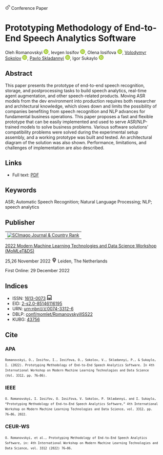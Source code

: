 <img src="/icons/unlock.svg" width="16" height="16"> Conference Paper

# Prototyping Methodology of End-to-End Speech Analytics Software

Oleh Romanovskyi <a href="https://orcid.org/0000-0003-3420-5621" target="_blank"><img src="/icons/orcid.svg" width="16" height="16"></a>,
Ievgen Iosifov <a href="https://orcid.org/0000-0001-6203-9945" target="_blank"><img src="/icons/orcid.svg" width="16" height="16"></a>,
Olena Iosifova <a href="https://orcid.org/0000-0001-6507-0761" target="_blank"><img src="/icons/orcid.svg" width="16" height="16"></a>,
<a href="https://volodymyr-sokolov.github.io/">Volodymyr Sokolov</a> <a href="https://orcid.org/0000-0002-9349-7946" target="_blank"><img src="/icons/orcid.svg" width="16" height="16"></a>,
<a href="/">Pavlo Skladannyi</a> <a href="https://orcid.org/0000-0002-7775-6039" target="_blank"><img src="/icons/orcid.svg" width="16" height="16"></a>,
Igor Sukaylo <a href="https://orcid.org/0000-0003-1608-3149" target="_blank"><img src="/icons/orcid.svg" width="16" height="16"></a>

## Abstract

This paper presents the prototype of end-to-end speech recognition, storage, and postprocessing tasks to build speech analytics, real-time agent augmentation, and other speech-related products. Moving ASR models from the dev environment into production requires both researcher and architectural knowledge, which slows down and limits the possibility of companies benefiting from speech recognition and NLP advances for fundamental business operations. This paper proposes a fast and flexible prototype that can be easily implemented and used to serve ASR/NLP-trained models to solve business problems. Various software solutions’ compatibility problems were solved during the experimental setup assembly, and a working prototype was built and tested. An architectural diagram of the solution was also shown. Performance, limitations, and challenges of implementation are also described.

## Links

* Full text: [PDF](https://ceur-ws.org/Vol-3312/paper6.pdf)

## Keywords

ASR; Automatic Speech Recognition; Natural Language Processing; NLP; speech analytics

## Publisher

<table>
<tr>
<td>
<a href="https://www.scimagojr.com/journalsearch.php?q=21100218356&amp;tip=sid&amp;exact=no" title="SCImago Journal &amp; Country Rank"><img border="0" src="https://www.scimagojr.com/journal_img.php?id=21100218356" alt="SCImago Journal &amp; Country Rank"  /></a>
</td>
</tr>
</table>

[2022 Modern Machine Learning Technologies and Data Science Workshop (MoMLeT&DS)](https://ceur-ws.org/Vol-3312/)

25,26 November 2022 <img src="/icons/location-pin.svg" width="16" height="16"> Leiden, The Netherlands

First Online: 29 December 2022

## Indices

* ISSN: [1613-0073](https://portal.issn.org/resource/ISSN/1613-0073) <img src="/icons/online.svg" width="16" height="16">
* EID: [2-s2.0-85146116195](http://www.scopus.com/record/display.url?origin=inward&eid=2-s2.0-85146116195)
* URN: [urn:nbn:de:0074-3312-6](https://nbn-resolving.org/xml/urn:nbn:de:0074-3312-6)
* DBLP: [conf/momlet/RomanovskyiIISS22](https://dblp.org/rec/conf/momlet/RomanovskyiIISS22)
* KUBG: [43756](http://elibrary.kubg.edu.ua/id/eprint/43202/)

## Cite

### APA

<small>`Romanovskyi, O., Iosifov, I., Iosifova, O., Sokolov, V., Skladannyi, P., & Sukaylo, I. (2022). Prototyping Methodology of End-to-End Speech Analytics Software. In 4th International Workshop on Modern Machine Learning Technologies and Data Science (Vol. 3312, pp. 76–86).`</small>

### IEEE

<small>`O. Romanovskyi, I. Iosifov, O. Iosifova, V. Sokolov, P. Skladannyi, and I. Sukaylo, “Prototyping Methodology of End-to-End Speech Analytics Software,” 4th International Workshop on Modern Machine Learning Technologies and Data Science, vol. 3312, pp. 76–86, 2022.`</small>

### CEUR-WS

<small>`O. Romanovskyi, et al., Prototyping Methodology of End-to-End Speech Analytics Software, in: 4th International Workshop on Modern Machine Learning Technologies and Data Science, vol. 3312 (2022) 76–86.`</small>